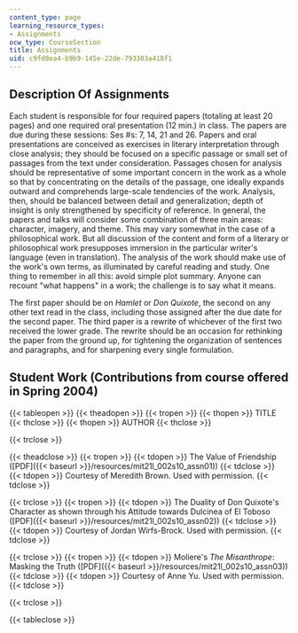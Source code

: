 ```yaml
---
content_type: page
learning_resource_types:
- Assignments
ocw_type: CourseSection
title: Assignments
uid: c9fd8ea4-b9b9-145e-22de-793303a418f1
---
```


Description Of Assignments
--------------------------

Each student is responsible for four required papers (totaling at least 20 pages) and one required oral presentation (12 min.) in class. The papers are due during these sessions: Ses #s: 7, 14, 21 and 26. Papers and oral presentations are conceived as exercises in literary interpretation through close analysis; they should be focused on a specific passage or small set of passages from the text under consideration. Passages chosen for analysis should be representative of some important concern in the work as a whole so that by concentrating on the details of the passage, one ideally expands outward and comprehends large-scale tendencies of the work. Analysis, then, should be balanced between detail and generalization; depth of insight is only strengthened by specificity of reference. In general, the papers and talks will consider some combination of three main areas: character, imagery, and theme. This may vary somewhat in the case of a philosophical work. But all discussion of the content and form of a literary or philosophical work presupposes immersion in the particular writer's language (even in translation). The analysis of the work should make use of the work's own terms, as illuminated by careful reading and study. One thing to remember in all this: avoid simple plot summary. Anyone can recount "what happens" in a work; the challenge is to say what it means.

The first paper should be on _Hamlet_ or _Don Quixote_, the second on any other text read in the class, including those assigned after the due date for the second paper. The third paper is a rewrite of whichever of the first two received the lower grade. The rewrite should be an occasion for rethinking the paper from the ground up, for tightening the organization of sentences and paragraphs, and for sharpening every single formulation.

Student Work (Contributions from course offered in Spring 2004)
---------------------------------------------------------------

{{< tableopen >}}
{{< theadopen >}}
{{< tropen >}}
{{< thopen >}}
TITLE
{{< thclose >}}
{{< thopen >}}
AUTHOR
{{< thclose >}}

{{< trclose >}}

{{< theadclose >}}
{{< tropen >}}
{{< tdopen >}}
The Value of Friendship ([PDF]({{< baseurl >}}/resources/mit21l_002s10_assn01))
{{< tdclose >}}
{{< tdopen >}}
Courtesy of Meredith Brown. Used with permission.
{{< tdclose >}}

{{< trclose >}}
{{< tropen >}}
{{< tdopen >}}
The Duality of Don Quixote's Character as shown through his Attitude towards Dulcinea of El Toboso ([PDF]({{< baseurl >}}/resources/mit21l_002s10_assn02))
{{< tdclose >}}
{{< tdopen >}}
Courtesy of Jordan Wirfs-Brock. Used with permission.
{{< tdclose >}}

{{< trclose >}}
{{< tropen >}}
{{< tdopen >}}
Moliere's _The Misanthrope_: Masking the Truth ([PDF]({{< baseurl >}}/resources/mit21l_002s10_assn03))
{{< tdclose >}}
{{< tdopen >}}
Courtesy of Anne Yu. Used with permission.
{{< tdclose >}}

{{< trclose >}}

{{< tableclose >}}